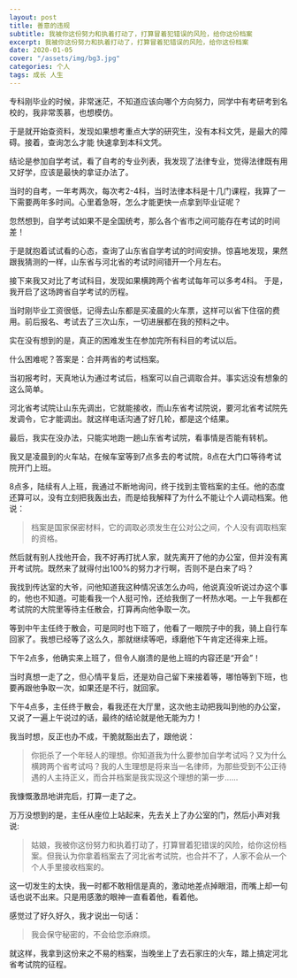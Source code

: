 ```yaml
---
layout: post
title: 善意的违规
subtitle: 我被你这份努力和执着打动了，打算冒着犯错误的风险，给你这份档案
excerpt: 我被你这份努力和执着打动了，打算冒着犯错误的风险，给你这份档案
date: 2020-01-05
cover: "/assets/img/bg3.jpg"
categories: 个人
tags: 成长 人生
---
```

专科刚毕业的时候，非常迷茫，不知道应该向哪个方向努力，同学中有考研考到名校的，我非常羡慕，也想模仿。

于是就开始查资料，发现如果想考重点大学的研究生，没有本科文凭，是最大的障碍。接着，查询怎么才能
快速拿到本科文凭。

结论是参加自学考试，看了自考的专业列表，我发现了法律专业，觉得法律既有用又好学，应该是最快的拿证办法了。

当时的自考，一年考两次，每次考2-4科，当时法律本科是十几门课程，我算了一下需要两年多时间。心里着急呀，怎么才能更快一点拿到毕业证呢？

忽然想到，自学考试如果不是全国统考，那么各个省市之间可能存在考试的时间差！

于是就抱着试试看的心态，查询了山东省自学考试的时间安排。惊喜地发现，果然跟我猜测的一样，山东省与河北省的考试时间错开一个月左右。

接下来我又对比了考试科目，发现如果横跨两个省考试每年可以多考4科。
于是，我开启了这场跨省自学考试的历程。

当时刚毕业工资很低，记得去山东都是买凌晨的火车票，这样可以省下住宿的费用。前后报名、考试去了三次山东，一切进展都在我的预料之中。

实在没有想到的是，真正的困难发生在参加完所有科目的考试以后。

什么困难呢？答案是：合并两省的考试档案。

当初报考时，天真地认为通过考试后，档案可以自己调取合并。事实远没有想象的这么简单。

河北省考试院让山东先调出，它就能接收，而山东省考试院说，要河北省考试院先发调令，它才能调出。就这样电话沟通了好几轮，都是这个结果。

最后，我实在没办法，只能实地跑一趟山东省考试院，看事情是否能有转机。

我又是凌晨到的火车站，在候车室等到7点多去的考试院，8点在大门口等待考试院开门上班。

8点多，陆续有人上班，我通过不断地询问，终于找到主管档案的主任。他的态度还算可以，没有立刻把我轰出去，而是给我解释了为什么不能让个人调动档案。他说：

> 档案是国家保密材料，它的调取必须发生在公对公之间，个人没有调取档案的资格。

然后就有别人找他开会，我不好再打扰人家，就先离开了他的办公室，但并没有离开考试院。既然来了就得付出100%的努力才行啊，否则不是白来了吗？

我找到传达室的大爷，问他知道我这种情况该怎么办吗，他说真没听说过办这个事的，他也不知道。可能看我一个人挺可怜，还给我倒了一杯热水喝。一上午我都在考试院的大院里等待主任散会，打算再向他争取一次。

等到中午主任终于散会，可是同时也下班了，他看了一眼院子中的我，骑上自行车回家了。我想已经等了这么久，那就继续等吧，琢磨他下午肯定还得来上班。

下午2点多，他确实来上班了，但令人崩溃的是他上班的内容还是“开会”！

当时真想一走了之，但心情平复后，还是劝自己留下来接着等，哪怕等到下班，也要再跟他争取一次，如果还是不行，就回家。

下午4点多，主任终于散会，看我还在大厅里，这次他主动把我叫到他的办公室，又说了一遍上午说过的话，最终的结论就是他无能为力！

我当时想，反正也办不成，干脆就豁出去了，跟他说：

> 你扼杀了一个年轻人的理想。你知道我为什么要参加自学考试吗？又为什么横跨两个省考试吗？我的人生理想是将来当一名律师，为那些受到不公正待遇的人主持正义，而合并档案是我实现这个理想的第一步......

我慷慨激昂地讲完后，打算一走了之。

万万没想到的是，主任从座位上站起来，先去关上了办公室的门，然后小声对我说:

> 姑娘，我被你这份努力和执着打动了，打算冒着犯错误的风险，给你这份档案。但我认为你拿着档案去了河北省考试院，也合并不了，人家不会从一个个人手里接收档案的。

这一切发生的太快，我一时都不敢相信是真的，激动地差点掉眼泪，而嘴上却一句话也说不出来。只是用感激的眼神一直看着他，看着他。

感觉过了好久好久，我才说出一句话：

> 我会保守秘密的，不会给您添麻烦。

就这样，我拿到这份来之不易的档案，当晚坐上了去石家庄的火车，踏上搞定河北省考试院的征程。